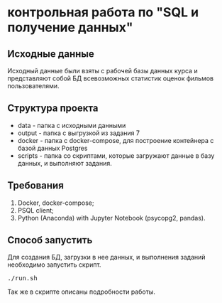 # контрольная работа по "SQL и получение данных"
## Исходные данные
Исходный данные были взяты с рабочей базы данных курса и представляют собой БД всевозможных статистик оценок фильмов пользователями.

## Структура проекта
* data - папка с исходными данными
* output - папка с выгрузкой из задания 7
* docker - папка с docker-compose, для построение контейнера с базой данных Postgres
* scripts - папка со скриптами, которые загружают данные в базу данных, и выполняют задания.

## Требования
1. Docker, docker-compose;
2. PSQL client;
3. Python (Anaconda) with Jupyter Notebook (psycopg2, pandas).

## Способ запустить
Для создания БД, загрузки в нее данных, и выполнения заданий необходимо запустить скрипт.
<pre>
./run.sh
</pre>
Так же в скрипте описаны подробности работы.
